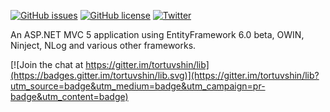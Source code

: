 [![GitHub issues](https://img.shields.io/github/issues/tortuvshin/lib.svg)](https://github.com/tortuvshin/lib/issues)
[![GitHub license](https://img.shields.io/badge/license-GPLv2-blue.svg)](https://raw.githubusercontent.com/tortuvshin/lib/master/LICENSE)
[![Twitter](https://img.shields.io/twitter/url/https/github.com/tortuvshin/lib.svg?style=social)](https://twitter.com/intent/tweet?text=Wow:&url=%5Bobject%20Object%5D)

An ASP.NET MVC 5 application using EntityFramework 6.0 beta, OWIN, Ninject, NLog and various other frameworks.


[![Join the chat at https://gitter.im/tortuvshin/lib](https://badges.gitter.im/tortuvshin/lib.svg)](https://gitter.im/tortuvshin/lib?utm_source=badge&utm_medium=badge&utm_campaign=pr-badge&utm_content=badge)